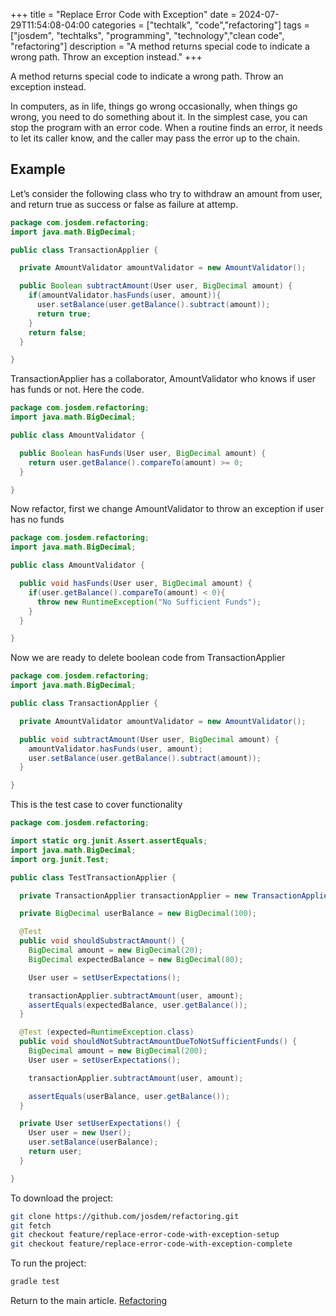 +++
title = "Replace Error Code with Exception"
date = 2024-07-29T11:54:08-04:00
categories = ["techtalk", "code","refactoring"]
tags = ["josdem", "techtalks", "programming", "technology","clean code", "refactoring"]
description = "A method returns special code to indicate a wrong path. Throw an exception instead."
+++

A method returns special code to indicate a wrong path. Throw an exception instead.

In computers, as in life, things go wrong occasionally, when things go wrong, you need to do something about it. In the simplest case, you can stop the program with an error code. When a routine finds an error, it needs to let its caller know, and the caller may pass the error up to the chain.

## Example
Let’s consider the following class who try to withdraw an amount from user, and return true as success or false as failure at attemp.

```java
package com.josdem.refactoring;
import java.math.BigDecimal;

public class TransactionApplier {

  private AmountValidator amountValidator = new AmountValidator();

  public Boolean subtractAmount(User user, BigDecimal amount) {
    if(amountValidator.hasFunds(user, amount)){
      user.setBalance(user.getBalance().subtract(amount));
      return true;
    }
    return false;
  }

}
```

TransactionApplier has a collaborator, AmountValidator who knows if user has funds or not. Here the code.

```java
package com.josdem.refactoring;
import java.math.BigDecimal;

public class AmountValidator {

  public Boolean hasFunds(User user, BigDecimal amount) {
    return user.getBalance().compareTo(amount) >= 0;
  }

}
```

Now refactor, first we change AmountValidator to throw an exception if user has no funds

```java
package com.josdem.refactoring;
import java.math.BigDecimal;

public class AmountValidator {

  public void hasFunds(User user, BigDecimal amount) {
    if(user.getBalance().compareTo(amount) < 0){
      throw new RuntimeException("No Sufficient Funds");
    }
  }

}
```

Now we are ready to delete boolean code from TransactionApplier

```java
package com.josdem.refactoring;
import java.math.BigDecimal;

public class TransactionApplier {

  private AmountValidator amountValidator = new AmountValidator();

  public void subtractAmount(User user, BigDecimal amount) {
    amountValidator.hasFunds(user, amount);
    user.setBalance(user.getBalance().subtract(amount));
  }

}
```

This is the test case to cover functionality

```java
package com.josdem.refactoring;

import static org.junit.Assert.assertEquals;
import java.math.BigDecimal;
import org.junit.Test;

public class TestTransactionApplier {

  private TransactionApplier transactionApplier = new TransactionApplier();

  private BigDecimal userBalance = new BigDecimal(100);

  @Test
  public void shouldSubstractAmount() {
    BigDecimal amount = new BigDecimal(20);
    BigDecimal expectedBalance = new BigDecimal(80);

    User user = setUserExpectations();

    transactionApplier.subtractAmount(user, amount);
    assertEquals(expectedBalance, user.getBalance());
  }

  @Test (expected=RuntimeException.class)
  public void shouldNotSubtractAmountDueToNotSufficientFunds() {
    BigDecimal amount = new BigDecimal(200);
    User user = setUserExpectations();

    transactionApplier.subtractAmount(user, amount);

    assertEquals(userBalance, user.getBalance());
  }

  private User setUserExpectations() {
    User user = new User();
    user.setBalance(userBalance);
    return user;
  }

}
```

To download the project:

```bash
git clone https://github.com/josdem/refactoring.git
git fetch
git checkout feature/replace-error-code-with-exception-setup
git checkout feature/replace-error-code-with-exception-complete
```

To run the project:

```bash
gradle test
```

Return to the main article. [Refactoring](/techtalk/refactoring)
